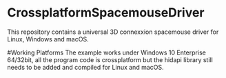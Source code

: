 # CrossplatformSpacemouseDriver
This repository contains a universal 3D connexxion spacemouse driver for Linux, Windows and macOS.


#Working Platforms
The example works under Windows 10 Enterprise 64/32bit, all the program code is crossplatform but the hidapi library still needs to be added and compiled for Linux and macOS.